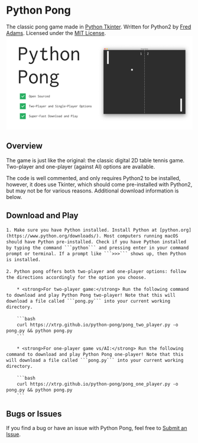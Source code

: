 # Python Pong

The classic pong game made in [Python Tkinter](https://docs.python.org/2/library/tkinter.html). Written for Python2 by [Fred Adams](https://xtrp.io/). Licensed under the [MIT License](https://choosealicense.com/licenses/mit/).
![Python Pong Graphic](graphic.jpg)

## Overview

The game is just like the original: the classic digital 2D table tennis game. Two-player and one-player (against AI) options are available.

The code is well commented, and only requires Python2 to be installed, however, it does use Tkinter, which should come pre-installed with Python2, but may not be for various reasons. Additional download information is below.

## Download and Play

    1. Make sure you have Python installed. Install Python at [python.org](https://www.python.org/downloads/). Most computers running macOS should have Python pre-installed. Check if you have Python installed by typing the command ```python``` and pressing enter in your command prompt or terminal. If a prompt like ```>>>``` shows up, then Python is installed.

    2. Python pong offers both two-player and one-player options: follow the directions accordingly for the option you choose.

        * <strong>For two-player game:</strong> Run the following command to download and play Python Pong two-player! Note that this will download a file called ```pong.py``` into your current working directory.

        ```bash
        curl https://xtrp.github.io/python-pong/pong_two_player.py -o pong.py && python pong.py
        ```

        * <strong>For one-player game vs/AI:</strong> Run the following command to download and play Python Pong one-player! Note that this will download a file called ```pong.py``` into your current working directory.

        ```bash
        curl https://xtrp.github.io/python-pong/pong_one_player.py -o pong.py && python pong.py
        ```

## Bugs or Issues

If you find a bug or have an issue with Python Pong, feel free to [Submit an Issue](https://github.com/xtrp/python-pong/issues/new).
